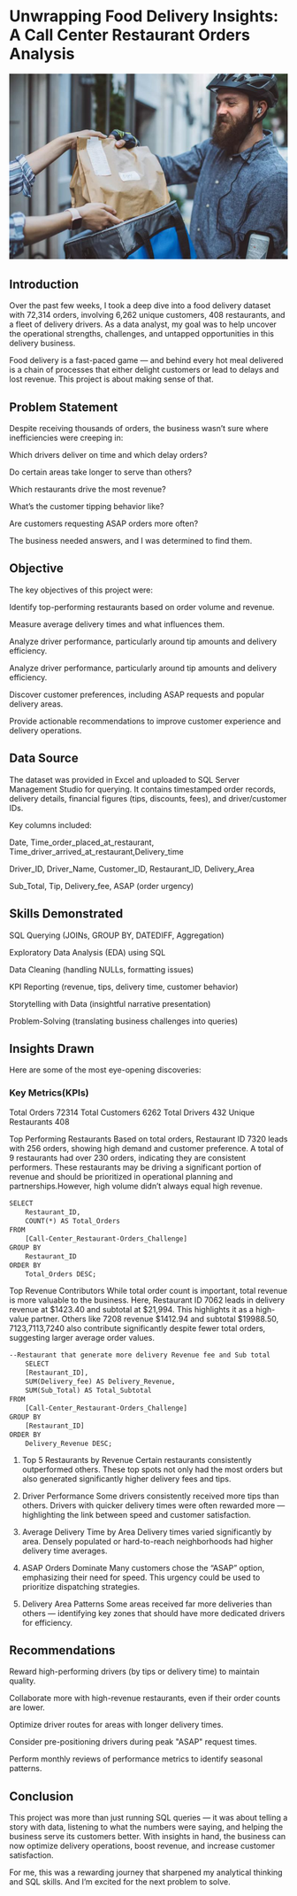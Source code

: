 # Unwrapping Food Delivery Insights: A Call Center Restaurant Orders Analysis
![](Ccoverpage.png)
## Introduction
Over the past few weeks, I took a deep dive into a food delivery dataset with 72,314 orders, involving 6,262 unique customers, 408 restaurants, and a fleet of delivery drivers. As a data analyst, my goal was to help uncover the operational strengths, challenges, and untapped opportunities in this delivery business.

Food delivery is a fast-paced game — and behind every hot meal delivered is a chain of processes that either delight customers or lead to delays and lost revenue. This project is about making sense of that.

## Problem Statement
Despite receiving thousands of orders, the business wasn’t sure where inefficiencies were creeping in:

Which drivers deliver on time and which delay orders?

Do certain areas take longer to serve than others?

Which restaurants drive the most revenue?

What’s the customer tipping behavior like?

Are customers requesting ASAP orders more often?

The business needed answers, and I was determined to find them.

## Objective
The key objectives of this project were:

Identify top-performing restaurants based on order volume and revenue.

Measure average delivery times and what influences them.

Analyze driver performance, particularly around tip amounts and delivery efficiency.

Analyze driver performance, particularly around tip amounts and delivery efficiency.

Discover customer preferences, including ASAP requests and popular delivery areas.

Provide actionable recommendations to improve customer experience and delivery operations.

## Data Source
The dataset was provided in Excel and uploaded to SQL Server Management Studio for querying. It contains timestamped order records, delivery details, financial figures (tips, discounts, fees), and driver/customer IDs.

Key columns included:

Date, Time_order_placed_at_restaurant, Time_driver_arrived_at_restaurant,Delivery_time

Driver_ID, Driver_Name, Customer_ID, Restaurant_ID, Delivery_Area

Sub_Total, Tip, Delivery_fee, ASAP (order urgency)

## Skills Demonstrated
SQL Querying (JOINs, GROUP BY, DATEDIFF, Aggregation)

Exploratory Data Analysis (EDA) using SQL

Data Cleaning (handling NULLs, formatting issues)

KPI Reporting (revenue, tips, delivery time, customer behavior)

Storytelling with Data (insightful narrative presentation)

Problem-Solving (translating business challenges into queries)

## Insights Drawn
Here are some of the most eye-opening discoveries:

### Key Metrics(KPIs)
Total Orders 72314
Total Customers 6262
Total Drivers 432
Unique Restaurants 408

 Top Performing Restaurants
Based on total orders, Restaurant ID 7320 leads with 256 orders, showing high demand and customer preference. A total of 9 restaurants had over 230 orders, indicating they are consistent performers. These restaurants may be driving a significant portion of revenue and should be prioritized in operational planning and partnerships.However, high volume didn’t always equal high revenue.

```
SELECT 
    Restaurant_ID, 
    COUNT(*) AS Total_Orders
FROM 
    [Call-Center_Restaurant-Orders_Challenge]
GROUP BY 
    Restaurant_ID
ORDER BY 
    Total_Orders DESC;
```

 Top Revenue Contributors
While total order count is important, total revenue is more valuable to the business. Here, Restaurant ID 7062 leads in delivery revenue at $1423.40 and subtotal at $21,994. This highlights it as a high-value partner. Others like 7208 revenue $1412.94 and subtotal $19988.50, 7123,7113,7240 also contribute significantly despite fewer total orders, suggesting larger average order values.
```
--Restaurant that generate more delivery Revenue fee and Sub total
	SELECT 
    [Restaurant_ID], 
    SUM(Delivery_fee) AS Delivery_Revenue,
	SUM(Sub_Total) AS Total_Subtotal
FROM 
    [Call-Center_Restaurant-Orders_Challenge]
GROUP BY 
    [Restaurant_ID]
ORDER BY 
    Delivery_Revenue DESC;
```

1. Top 5 Restaurants by Revenue
Certain restaurants consistently outperformed others. These top spots not only had the most orders but also generated significantly higher delivery fees and tips.

2.  Driver Performance
Some drivers consistently received more tips than others. Drivers with quicker delivery times were often rewarded more — highlighting the link between speed and customer satisfaction.

3.  Average Delivery Time by Area
Delivery times varied significantly by area. Densely populated or hard-to-reach neighborhoods had higher delivery time averages.

4.  ASAP Orders Dominate
Many customers chose the “ASAP” option, emphasizing their need for speed. This urgency could be used to prioritize dispatching strategies.

5.  Delivery Area Patterns
Some areas received far more deliveries than others — identifying key zones that should have more dedicated drivers for efficiency.

## Recommendations
Reward high-performing drivers (by tips or delivery time) to maintain quality.

Collaborate more with high-revenue restaurants, even if their order counts are lower.

Optimize driver routes for areas with longer delivery times.

Consider pre-positioning drivers during peak "ASAP" request times.

Perform monthly reviews of performance metrics to identify seasonal patterns.

## Conclusion
This project was more than just running SQL queries — it was about telling a story with data, listening to what the numbers were saying, and helping the business serve its customers better. With insights in hand, the business can now optimize delivery operations, boost revenue, and increase customer satisfaction.

For me, this was a rewarding journey that sharpened my analytical thinking and SQL skills. And I’m excited for the next problem to solve.

